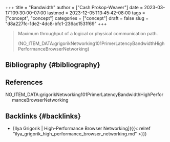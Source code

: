 +++
title = "Bandwidth"
author = ["Cash Prokop-Weaver"]
date = 2023-03-17T09:30:00-07:00
lastmod = 2023-12-05T13:45:42-08:00
tags = ["concept", "concept"]
categories = ["concept"]
draft = false
slug = "d8a227fc-1de2-4dc8-bfc1-236ac1531f69"
+++

> Maximum throughput of a logical or physical communication path.
>
> (NO_ITEM_DATA:grigorikNetworking101PrimerLatencyBandwidthHighPerformanceBrowserNetworking)


## Bibliography {#bibliography}

## References

<style>.csl-entry{text-indent: -1.5em; margin-left: 1.5em;}</style><div class="csl-bib-body">
  <div class="csl-entry">NO_ITEM_DATA:grigorikNetworking101PrimerLatencyBandwidthHighPerformanceBrowserNetworking</div>
</div>


## Backlinks {#backlinks}

-   [Ilya Grigorik | High-Performance Browser Networking]({{< relref "ilya_grigorik_high_performance_browser_networking.md" >}})
